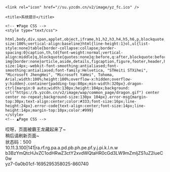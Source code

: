 <!DOCTYPE html>
<!--[if IEMobile 7 ]>    <html class="no-js iem7"> <![endif]-->
<!--[if (gt IEMobile 7)|!(IEMobile)]><!--> <html class="no-js"> <!--<![endif]-->
<head>
    <meta charset="utf-8">
    <meta name="keywords" content="有赞,微信商城,粉丝营销,微信商城运营" />
    <meta name="description" content="有赞是帮助商家在微信上搭建微信商城的平台，提供店铺、商品、订单、物流、消息和客户的管理模块，同时还提供丰富的营销应用和活动插件。" />
    <meta name="HandheldFriendly" content="True">
    <meta name="MobileOptimized" content="320">
    <meta name="viewport" content="width=device-width, initial-scale=1, maximum-scale=1, user-scalable=no">
    <meta name="format-detection" content="telephone=no">
    <meta http-equiv="cleartype" content="on">

    <link rel="icon" href="//su.yzcdn.cn/v2/image/yz_fc.ico" />

    <title>系统提示</title>

    <!-- ▼Page CSS -->
    <style type="text/css">
        html,body,div,span,applet,object,iframe,h1,h2,h3,h4,h5,h6,p,blockquote,pre,a,abbr,acronym,address,big,cite,code,del,dfn,em,img,ins,kbd,q,s,samp,small,strike,strong,sub,sup,tt,var,b,u,i,center,dl,dt,dd,ol,ul,li,fieldset,form,label,legend,table,caption,tbody,tfoot,thead,tr,th,td,article,aside,canvas,details,embed,figure,figcaption,footer,header,hgroup,menu,nav,output,ruby,section,summary,time,mark,audio,video{margin:0;padding:0;border:0;font:inherit;font-size:100%;vertical-align:baseline}html{line-height:1}ol,ul{list-style:none}table{border-collapse:collapse;border-spacing:0}caption,th,td{font-weight:normal;vertical-align:middle}q,blockquote{quotes:none}q:before,q:after,blockquote:before,blockquote:after{content:"";content:none}a img{border:none}article,aside,details,figcaption,figure,footer,header,hgroup,menu,nav,section,summary{display:block}html{width:100%;height:100%}body{color:#000;background:#fff;font-size:14px;-webkit-font-smoothing:antialiased;font-smoothing:antialiased;font-family:Helvetica, "STHeiti STXihei", "Microsoft JhengHei", "Microsoft YaHei", Tohoma, Arial;width:100%;height:100%;overflow-x:hidden;overflow-y:hidden}.container{padding-top:80px;min-width:320px}.dragon-ctrl{margin:0 auto;width:130px;height:104px;background: url("https://b.yzcdn.cn/v2/image/wap/common_page/dragon.gif") center center no-repeat;background-size:130px 104px}.error-msg{margin-top:30px;text-align:center;color:#333;font-size:16px;line-height:24px}.error-code{text-align:center;font-size:14px;line-height:14px;margin-top:10px;color:#999}
    </style>
    <!-- ▲Page CSS -->

</head>

<body>
    <div class="container">
        <div class="dragon-ctrl">
        </div>
        <div class="error-msg">
            哎呀，页面被霸王龙藏起来了~</br>
            稍后请刷新页面~
        </div>
        <div class="error-code">
            状态码：500
        </div>
        <div class="error-code">
            10.11.3.100|141|ra.rf.rg.pa.a.pd.pb.ph.pe.pf.y.j.pi.k.l.n.w
            <br/>
            b3BzYmQtcHJvZC1odHRwZ3ctY2xvdWQtaHR0cGd3LW9mZmljZS1uZ2lueC0w
            <br/>
            yz7-0a0b01cf-1695295358025-860740
         </div>
    </div>
</body>
</html>
